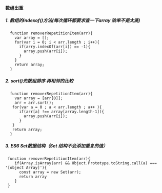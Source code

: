 #### 数组出重

##### 1. 数组的indexof()方法(每次循环都要求查一下array 效率不是太高)

```
  function removerRepetitionItem(arr){
    var array = [];
    for(var i = 0; i < arr.length ; i++){
      if(arry.indexOf(arr[i]) == -1){
        array.push(arr[i]);
      }
    }
    return array;
  }
```
##### 2. sort()先数组排序 再相邻的比较

```
  function removerRepetitionItem(arr){
    var array = [arr[0]];
    arr = arr.sort();
   for(var a = 0 ; a < arr.length ; a++ ){
      if(arr[a] !== array[array.length-1]){
        array.push(arr[i]);
      }
   }
   return array;
  }

```
##### 3. ES6 Set数据结构（Set 结构不会添加重复的值）

```
 function removerRepetitionItem(arr){
    if(Array.isArray(arr) && Object.Prototype.toString.call(a) === '[object Array]'){
      const array = new Set(arr);
      return array
    }
 }
 
```
